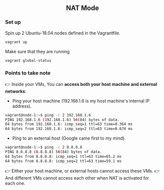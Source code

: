 <h2 align="center">NAT Mode</h2>

### Set up
Spin up 2 Ubuntu-18.04 nodes defined in the Vagrantfile.
```bash
vagrant up
```
Make sure that they are running
```bash
vagrant global-status
```
### Points to take note
:point_right: Inside your VMs, You can **access both your host machine and external networks**:
* Ping your host machine (192.168.1.6 is my host machine's internal IP address).
```bash
vagrant@node-1:~$ ping -c 2 192.168.1.6
PING 192.168.1.6 (192.168.1.6) 56(84) bytes of data.
64 bytes from 192.168.1.6: icmp_seq=1 ttl=63 time=0.364 ms
64 bytes from 192.168.1.6: icmp_seq=2 ttl=63 time=0.674 ms
```
* Ping to an external host (Google came first to my mind).
```bash
vagrant@node-1:~$ ping -c 2 8.8.8.8
PING 8.8.8.8 (8.8.8.8) 56(84) bytes of data.
64 bytes from 8.8.8.8: icmp_seq=1 ttl=63 time=65.2 ms
64 bytes from 8.8.8.8: icmp_seq=2 ttl=63 time=59.1 ms
```
:point_right: Either your host machine, or external hosts cannot access these VMs.
:point_right: And different VMs cannot access each other when NAT is activated for each one.
